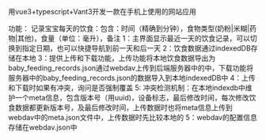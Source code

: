 用vue3+typescript+Vant3开发一款在手机上使用的网站应用

功能：
记录宝宝每天的饮食：包含：时间（精确到分钟），食物类型(奶粉|米糊|药物|其他)，食量（单位：毫升），备注
1：主界面显示最近一天的饮食记录，可以切换到指定日期，也可以快捷导航到前一天和后一天
2：饮食数据通过indexedDB存储在本地
3：提供上传和下载功能，上传功能将本地饮食数据导出为baby_feeding_records.json通过webdav上传到后端服务器中的中，下载功能将服务器中的baby_feeding_records.json的数据导入到本地indexedDB中
4：上传和下载时如果有冲突，询问是否强制覆盖
5: 冲突检测机制：在本地indexdb中维护一个meta信息，包含版本号（用uuid)，设备标志，最后修改时间，每次修改饮食数据都更新版本号，及最后修改时间，上传数据时也将meta信息上传到webdav中的meta.json文件中，上传数据时先比较本地的
5：webdav的配置信息存储在webdav.json中

  